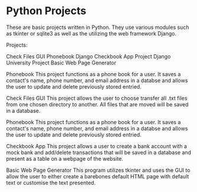 # Python Projects

These are basic projects written in Python. They use various modules such as tkinter or sqlite3 as well as the utilizing the web framework Django.

Projects:

Check Files GUI
Phonebook
Django Checkbook App Project
Django University Project
Basic Web Page Generator

Phonebook
This project functions as a phone book for a user. It saves a contact's name, phone number, and email address in a databse and allows the user to update and delete previously stored entried.

Check Files GUI
This project allows the user to choose transfer all .txt files from one chosen directory to another. All files that are moved will be saved in a database.

Phonebook
This project functions as a phone book for a user. It saves a contact's name, phone number, and email address in a databse and allows the user to update and delete previously stored entried.

Checkbook App
This project allows a user to create a bank account with a mock bank and add/delete transactions that will be saved in a database and present as a table on a webpage of the website.

Basic Web Page Generator
This program utilizes tkinter and uses the GUI to allow the user to either create a barebones default HTML page with default text or customise the text presented.
